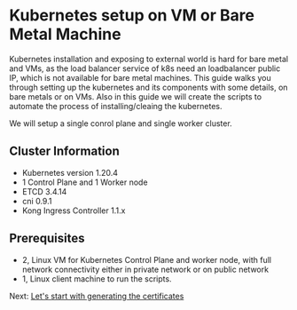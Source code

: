 # Kubernetes setup on VM or Bare Metal Machine
Kubernetes installation and exposing to external world is hard for bare metal and VMs, as the load balancer service of k8s need an loadbalancer public IP, which is not available for bare metal machines. This guide walks you through setting up the kubernetes and its components with some details, on bare metals or on VMs. Also in this guide we will create the scripts to automate the process of installing/cleaing the kubernetes.

We will setup a single conrol plane and single worker cluster.

## Cluster Information
* Kubernetes version 1.20.4
* 1 Control Plane and 1 Worker node
* ETCD 3.4.14
* cni 0.9.1
* Kong Ingress Controller 1.1.x

## Prerequisites
* 2, Linux VM for Kubernetes Control Plane and worker node, with full network connectivity either in private network or on public network
* 1, Linux client machine to run the scripts.

Next: [Let's start with generating the certificates](docs/01-generate-certificates.md)

